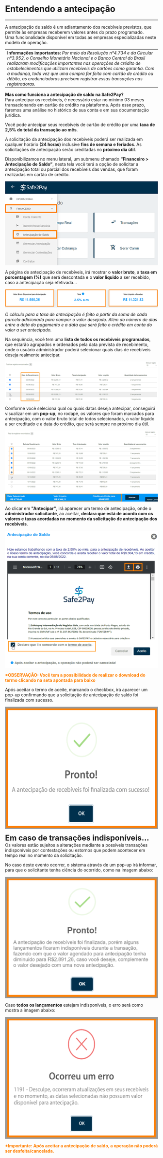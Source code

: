 # Entendendo a antecipação
<hr>

A antecipação de saldo é um adiantamento dos recebíveis previstos, que permite às empresas receberem valores antes do prazo programado. <br>
Uma funcionalidade disponível em todas as empresas especializadas neste modelo de operação.

<table><td>
<b>Informações importantes:</b>
<i>Por meio da Resolução n°4.734 e da Circular n°3.952, o Conselho Monetário Nacional e o Banco Central do Brasil realizaram modificações importantes nas operações de crédito de estabelecimentos que utilizam recebíveis de cartões como garantia. Com a mudança, toda vez que uma compra for feita com cartão de crédito ou débito, as credenciadoras precisam registrar essas transações nas registradoras.</i>
</td></table>

<b>Mas como funciona a antecipação de saldo na Safe2Pay?</b><br>
Para antecipar os recebíveis, é necessário estar no mínimo 03 meses transacionando em cartão de crédito na plataforma. Após esse prazo, faremos uma análise no histórico de sua conta e em sua documentação jurídica.

Você pode antecipar seus recebíveis de cartão de crédito por uma <b>taxa de 2,5% do total da transação ao mês</b>.

A solicitação da antecipação dos recebíveis poderá ser realizada em qualquer horário <b>(24 horas)</b> inclusive <b>fins de semana e feriados</b>. As solicitações de antecipação serão creditadas no <b>próximo dia útil</b>.

Disponibilizamos no menu lateral, um submenu chamado <b>“Financeiro > Antecipação de Saldo”</b>, nesta tela você terá a opção de solicitar a antecipação total ou parcial dos recebíveis das vendas, que foram realizadas em cartão de crédito.

<img src="../imagens/Antecipacao01.png" style="Display:block; Margin-left:auto; Margin-right:auto;">

A página de antecipação de recebíveis, irá mostrar o <b>valor bruto</b>, a <b>taxa em porcentagem (%)</b> que será descontada e o <b>valor líquido</b> a ser recebido, caso a antecipação seja efetivada...

<img src="../imagens/Antecipacao02.png" style="Display:block; Margin-left:auto; Margin-right:auto;">

<i>O cálculo para a taxa de antecipação é feito a partir da soma de cada parcela adicionada para compor o valor desejado. Além do número de dias entre a data do pagamento e a data que será feito o crédito em conta do valor a ser antecipado.</i>

Na sequência, você tem uma <b>lista de todos os recebíveis programados</b>, que estarão agrupados e ordenados pela data prevista de recebimento, onde o usuário administrador poderá selecionar quais dias de recebíveis deseja realmente antecipar.

<img src="../imagens/Antecipacao03.png" style="Display:block; Margin-left:auto; Margin-right:auto;">

Conforme você seleciona qual ou quais datas deseja antecipar, conseguirá visualizar em um <b>pop-up</b>, no rodapé, os valores que foram marcados para antecipação, com o valor bruto total de todos selecionados, o valor líquido a ser creditado e a data do crédito, que será sempre no próximo dia útil.

<img src="../imagens/Antecipacao04.png" style="Display:block; Margin-left:auto; Margin-right:auto;">

Ao clicar em <b>"Antecipar"</b>, irá aparecer um termo de antecipação, onde o <b>administrador solicitante</b>, ao aceitar, <b>declara que está de acordo com os valores e taxas acordadas no momento da solicitação de antecipação dos recebíveis</b>.

<img src="../imagens/Antecipacao05.png" style="Display:block; Margin-left:auto; Margin-right:auto;">

<b style="color: #FF7F00;">*OBSERVAÇÃO: Você tem a possibilidade de realizar o download do termo clicando na seta apontada para baixo</b>

Após aceitar o termo de aceite, marcando o checkbox, irá aparecer um pop-up confirmando que a solicitação de antecipação de saldo foi finalizada com sucesso.

<img src="../imagens/Antecipacao06.png" style="Display:block; Margin-left:auto; Margin-right:auto;">

<b style="font-size: 25px;">Em caso de transações indisponíveis...</b><br>
Os valores estão sujeitos a alterações mediante a possíveis transações indisponíveis por contestações ou estornos que podem acontecer em tempo real no momento da solicitação.

No caso deste evento ocorrer, o sistema através de um pop-up irá informar, para que o solicitante tenha ciência do ocorrido, como na imagem abaixo:

<img src="../imagens/Antecipacao07.png" style="Display:block; Margin-left:auto; Margin-right:auto;">

Caso <b>todos os lançamentos</b> estejam indisponíveis, o erro será como mostra a imagem abaixo:

<img src="../imagens/Antecipacao08.png" style="Display:block; Margin-left:auto; Margin-right:auto;">

<b style="color: #FF7F00;">*Importante: Após aceitar a antecipação de saldo, a operação não poderá ser desfeita/cancelada.</b>

<my-footer></my-footer>